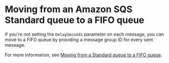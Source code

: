 # Moving from an Amazon SQS Standard queue to a FIFO queue<a name="moving-from-high-throughout-queue-to-FIFO-queue"></a>

If you're not setting the `DelaySeconds` parameter on each message, you can move to a FIFO queue by providing a message group ID for every sent message\.

For more information, see [Moving from a Standard queue to a FIFO queue](FIFO-queues.md#FIFO-queues-moving)\.